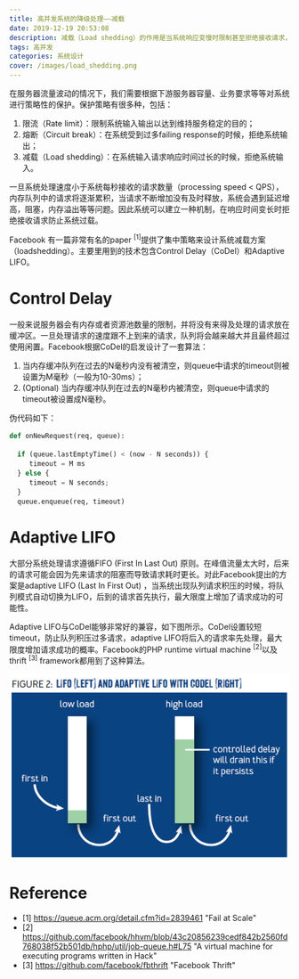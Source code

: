 ```yaml
---
title: 高并发系统的降级处理——减载
date: 2019-12-19 20:53:08
description: 减载（Load shedding）的作用是当系统响应变慢时限制甚至拒绝接收请求，减轻服务器内存压力。
tags: 高并发
categories: 系统设计
cover: /images/load_shedding.png
---
```


在服务器流量波动的情况下，我们需要根据下游服务器容量、业务要求等等对系统进行策略性的保护。保护策略有很多种，包括：

1. 限流（Rate limit）：限制系统输入输出以达到维持服务稳定的目的；
2. 熔断（Circuit break）：在系统受到过多failing response的时候，拒绝系统输出；
3. 减载（Load shedding）：在系统输入请求响应时间过长的时候，拒绝系统输入。

一旦系统处理速度小于系统每秒接收的请求数量（processing speed < QPS），内存队列中的请求将逐渐累积，当请求不断增加没有及时释放，系统会遇到延迟增高，阻塞，内存溢出等等问题。因此系统可以建立一种机制，在响应时间变长时拒绝接收请求防止系统过载。

Facebook 有一篇非常有名的paper <sup>[1]</sup>提供了集中策略来设计系统减载方案（loadshedding）。主要里用到的技术包含Control Delay（CoDel）和Adaptive LIFO。

# Control Delay
一般来说服务器会有内存或者资源池数量的限制，并将没有来得及处理的请求放在缓冲区。一旦处理请求的速度跟不上到来的请求，队列将会越来越大并且最终超过使用闲置。Facebook根据CoDel的启发设计了一套算法：

1. 当内存缓冲队列在过去的N毫秒内没有被清空，则queue中请求的timeout则被设置为M毫秒（一般为10-30ms）；
2. (Optional) 当内存缓冲队列在过去的N毫秒内被清空，则queue中请求的timeout被设置成N毫秒。

伪代码如下：

```python
def onNewRequest(req, queue):

  if (queue.lastEmptyTime() < (now - N seconds)) {
     timeout = M ms
  } else {
     timeout = N seconds;
  }
  queue.enqueue(req, timeout)
```

# Adaptive LIFO
大部分系统处理请求遵循FIFO (First In Last Out) 原则。在峰值流量太大时，后来的请求可能会因为先来请求的阻塞而导致请求耗时更长。对此Facebook提出的方案是adaptive LIFO (Last In First Out) ，当系统出现队列请求积压的时候，将队列模式自动切换为LIFO，后到的请求首先执行，最大限度上增加了请求成功的可能性。

Adaptive LIFO与CoDel能够非常好的兼容，如下图所示。CoDel设置较短timeout，防止队列积压过多请求，adaptive LIFO将后入的请求率先处理，最大限度增加请求成功的概率。Facebook的PHP runtime virtual machine <sup>[2]</sup>以及thrift <sup>[3]</sup> framework都用到了这种算法。

![Adaptive LIFO](/images/adaptive_lifo.png "Adaptive LIFO")

# Reference
* [1] <https://queue.acm.org/detail.cfm?id=2839461> "Fail at Scale"
* [2] <https://github.com/facebook/hhvm/blob/43c20856239cedf842b2560fd768038f52b501db/hphp/util/job-queue.h#L75> "A virtual machine for executing programs written in Hack"
* [3] <https://github.com/facebook/fbthrift> "Facebook Thrift"